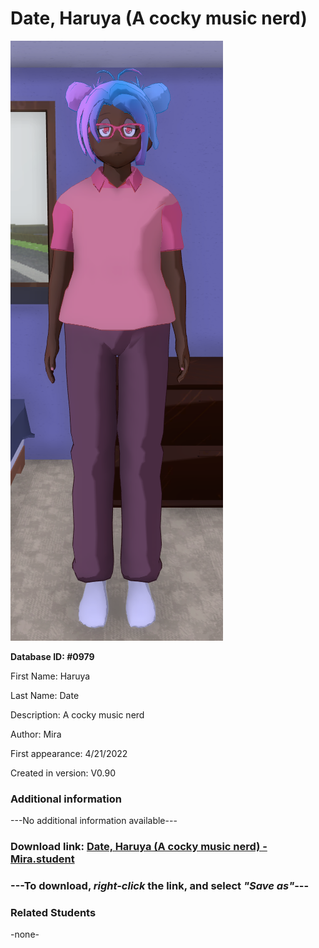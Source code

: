 # Date, Haruya (A cocky music nerd)

<img src="../../Files/Images/Date, Haruya (A cocky music nerd).png" title="Date, Haruya (A cocky music nerd) - Mira">

**Database ID: #0979**

First Name: Haruya

Last Name: Date

Description: A cocky music nerd

Author: Mira

First appearance: 4/21/2022

Created in version: V0.90

### Additional information

---No additional information available---

### Download link: <a href="https://raw.githubusercontent.com/Arbiter1223/Daigaku-Gurashi-Custom-Students/master/Files/Student%20Files/Date%2C%20Haruya%20(A%20cocky%20music%20nerd)%20-%20Mira.student">Date, Haruya (A cocky music nerd) - Mira.student</a>

### ---**To download, _right-click_ the link, and select _"Save as"_**---

### Related Students

-none-
